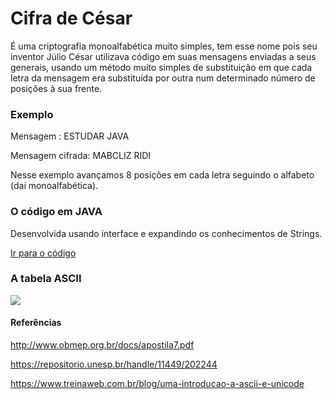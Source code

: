 # Cifra de César

É uma criptografia monoalfabética muito simples, tem esse nome pois seu inventor Júlio César utilizava código em suas mensagens enviadas a seus generais, usando um método muito simples de substituição em que cada letra da mensagem era substituída por outra num determinado número de posições à sua frente.

### Exemplo

Mensagem : ESTUDAR JAVA

Mensagem cifrada: MABCLIZ RIDI

Nesse exemplo avançamos 8 posições em cada letra seguindo o alfabeto (daí monoalfabética). 

### O código em JAVA

Desenvolvida usando interface e expandindo os conhecimentos de Strings.

[Ir para o código](https://github.com/yancarloschaves/DesenvolvimentoJava/tree/master/Desenvolvimento%20B%C3%A1sico%20em%20Java/segunda_aula/src/main/java/strings/cifraDeCesar)

### A tabela ASCII

![](https://github.com/yancarloschaves/DesenvolvimentoJava/blob/master/Desenvolvimento%20B%C3%A1sico%20em%20Java/segunda_aula/img/tabela_ascii.png)

#### Referências

http://www.obmep.org.br/docs/apostila7.pdf

https://repositorio.unesp.br/handle/11449/202244

https://www.treinaweb.com.br/blog/uma-introducao-a-ascii-e-unicode